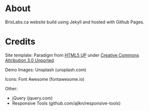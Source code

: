 # About

BrixLabs.ca website build using Jekyll and hosted with Github Pages.


# Credits

Site template: Paradigm from [HTML5 UP](https://html5up.net) under [Creative Commons Attribution 3.0 Unported](http://creativecommons.org/licenses/by/3.0/)

Demo Images: Unsplash (unsplash.com)

Icons: Font Awesome (fontawesome.io)

Other:

* jQuery (jquery.com)
* Responsive Tools (github.com/ajlkn/responsive-tools)
